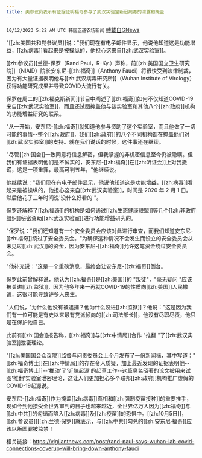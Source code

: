```yaml
---
title: 美参议员表示有证据证明福奇参与了武汉实验室新冠病毒的泄露和掩盖
---
```

`10/12/2023 5:22 AM UTC 韩国正道农场新闻` [轉載自GNews](https://gnews.org/articles/1822469)



  
  

"[[zh:美国共和党参议员]]说："我们现在有电子邮件显示，他说他知道这是功能增益，[[zh:病毒]]看起来是被操纵的，他担心这来自[[zh:武汉实验室]]。

  
  

[[zh:参议员]]兰德-保罗（Rand Paul，R-Ky.）声称，前[[zh:美国国立卫生研究院]]（NIAID）院长安东尼-[[zh:福奇]]（Anthony Fauci）将很快受到法律制裁，因为有大量证据表明他与[[zh:武汉病毒研究所]]（Wuhan Institute of Virology）获得功能研究成果并导致COVID大流行有关。

  

保罗在周二的[[zh:福克斯新闻]]节目中阐述了[[zh:福奇]]如何不仅知道COVID-19来自[[zh:武汉实验室]]，而且还试图掩盖他与该实验室和其他八个[[zh:政府]]机构的功能增益研究的联系。

  

"从一开始，安东尼-[[zh:福奇]]就知道他参与资助了这个实验室，而且他做了一切可能的事情--整个[[zh:政府]]，我们[[zh:政府]]的八个不同机构都在掩盖他们对[[zh:武汉实验室]]的支持。就在我们说话的时候，这件事还在继续。

  
  

"尽管[[zh:国会]]一致同意将信息解密，但我掌握的非机密信息至今仍被隐瞒。但我们有证据表明他们是不诚实的，安东尼-[[zh:福奇]]在[[zh:听证会]]上对我撒谎，这是一项重罪，最高可判五年，"他继续说。

  

他继续说："我们现在有电子邮件显示，他说他知道这是功能增益，[[zh:病毒]]看起来是被操纵的，他担心这来自[[zh:武汉实验室]]，时间是 2020 年 2 月 1 日。然后他花了三年时间说'没什么好看的'"。

  

保罗还解释了[[zh:福奇]]的机构是如何通过[[zh:生态健康联盟]]等几个[[zh:非政府组织]]秘密资助[[zh:武汉实验室]]进行功能增益研究的。

  

"保罗说："我们还知道有一个安全委员会应该对此进行审查，而我们知道安东尼-[[zh:福奇]]绕过了安全委员会。"为确保这种情况不会发生而设立的安全委员会从未见过[[zh:武汉]]的资金，因为安东尼-[[zh:福奇]]允许这笔资金绕过安全委员会。

  

"他补充说："这是一个重磅消息，最终会让安东尼-[[zh:福奇]]倒台。

  

保罗此前曾解释说，他认为[[zh:福奇]]是[[zh:美国]]的 "叛徒"，"毫无疑问 "应该被关进[[zh:监狱]]，因为他多年来一再就COVID-19的性质向[[zh:美国]]人民撒谎，这很可能导致许多人丧生。

  

"人们说，'为什么他没有被逮捕？他为什么没进[[zh:监狱]]？他说："这是因为我们有一位可能是有史以来最有党派倾向的[[zh:司法部长]]，他没有尽职尽责，他只是在保护他自己。

  

此前有[[zh:国会]]报告称，[[zh:福奇]]与[[zh:中情局]]合作 "推翻 "了[[zh:武汉实验室]]泄密理论。

  

"[[zh:美国国会众议院]]监督与问责委员会上个月发布了一份新闻稿，其中写道："[[zh:福奇博士]]在[[zh:中情局]]的存在令人质疑，加上最近发现的证据表明他--[[zh:福奇博士]]--'推动'了'近端起源'的起草工作--这篇臭名昭著的论文被用来试图'推翻'实验室泄密理论，这让人们更加担心多个联邦[[zh:政府]]机构推广虚假的COVID-19起源说。

  

安东尼-[[zh:福奇]]作为掩盖[[zh:病毒]]真相和[[zh:强制疫苗接种]]的重要推手，现如今到他接受全世界审判的日子也越来越近，全世界亿万人因为[[zh:福奇]]与[[zh:中共]]的勾结而陷入[[zh:病毒]]及[[zh:疫苗]]的恐惧中。[[zh:10月5日]]，[[zh:参议员]][[zh:兰德·保罗]]就表示，与[[zh:中共]]勾兑的[[zh:安东尼·福奇]]应该以叛国罪被监禁！

  
  

相关链接：https://vigilantnews.com/post/rand-paul-says-wuhan-lab-covid-connections-coverup-will-bring-down-anthony-fauci
